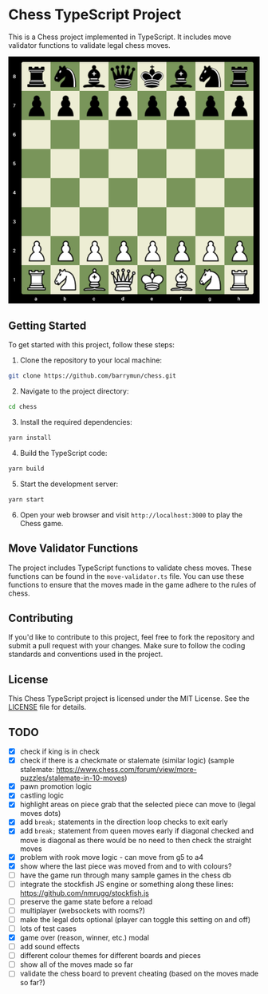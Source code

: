 # Chess TypeScript Project

This is a Chess project implemented in TypeScript. It includes move validator functions to validate legal chess moves.

![initial position](screenshots/1.png)

## Getting Started

To get started with this project, follow these steps:

1. Clone the repository to your local machine:

```bash
git clone https://github.com/barrymun/chess.git
```

2. Navigate to the project directory:

```bash
cd chess
```

3. Install the required dependencies:

```bash
yarn install
```

4. Build the TypeScript code:

```bash
yarn build
```

5. Start the development server:

```bash
yarn start
```

6. Open your web browser and visit `http://localhost:3000` to play the Chess game.

## Move Validator Functions

The project includes TypeScript functions to validate chess moves. These functions can be found in the `move-validator.ts` file. You can use these functions to ensure that the moves made in the game adhere to the rules of chess.

## Contributing

If you'd like to contribute to this project, feel free to fork the repository and submit a pull request with your changes. Make sure to follow the coding standards and conventions used in the project.

## License

This Chess TypeScript project is licensed under the MIT License. See the [LICENSE](LICENSE) file for details.

## TODO

- [x] check if king is in check
- [x] check if there is a checkmate or stalemate (similar logic) (sample stalemate: https://www.chess.com/forum/view/more-puzzles/stalemate-in-10-moves)
- [x] pawn promotion logic
- [x] castling logic
- [x] highlight areas on piece grab that the selected piece can move to (legal moves dots)
- [x] add `break;` statements in the direction loop checks to exit early
- [x] add `break;` statement from queen moves early if diagonal checked and move is diagonal as there would be no need to then check the straight moves
- [x] problem with rook move logic - can move from g5 to a4
- [x] show where the last piece was moved from and to with colours?
- [ ] have the game run through many sample games in the chess db
- [ ] integrate the stockfish JS engine or something along these lines: https://github.com/nmrugg/stockfish.js
- [ ] preserve the game state before a reload
- [ ] multiplayer (websockets with rooms?)
- [ ] make the legal dots optional (player can toggle this setting on and off)
- [ ] lots of test cases
- [x] game over (reason, winner, etc.) modal
- [ ] add sound effects
- [ ] different colour themes for different boards and pieces
- [ ] show all of the moves made so far
- [ ] validate the chess board to prevent cheating (based on the moves made so far?)
